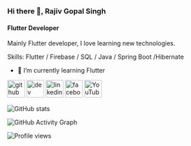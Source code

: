 ### Hi there 👋, Rajiv Gopal Singh
#### Flutter Developer
Mainly Flutter developer, I love learning new technologies. 

Skills: Flutter / Firebase / SQL / Java / Spring Boot /Hibernate

- 🌱 I’m currently learning Flutter 


[<img src='https://cdn.jsdelivr.net/npm/simple-icons@3.0.1/icons/github.svg' alt='github' height='40'>](https://github.com/rajivgs)  [<img src='https://cdn.jsdelivr.net/npm/simple-icons@3.0.1/icons/dev-dot-to.svg' alt='dev' height='40'>](https://dev.to/rajivgs)  [<img src='https://cdn.jsdelivr.net/npm/simple-icons@3.0.1/icons/linkedin.svg' alt='linkedin' height='40'>](https://www.linkedin.com/in/https://www.linkedin.com/in/rajivgs//)  [<img src='https://cdn.jsdelivr.net/npm/simple-icons@3.0.1/icons/facebook.svg' alt='facebook' height='40'>](https://www.facebook.com/https://www.facebook.com/rajivgopalsingh/)  [<img src='https://cdn.jsdelivr.net/npm/simple-icons@3.0.1/icons/youtube.svg' alt='YouTube' height='40'>](https://www.youtube.com/channel/https://www.youtube.com/channel/UCvqBUrNBciUa89jK9V3MM2Q)  

![GitHub stats](https://github-readme-stats.vercel.app/api?username=rajivgs&show_icons=true)  

![GitHub Activity Graph](https://activity-graph.herokuapp.com/graph?username=rajivgs)  

![Profile views](https://gpvc.arturio.dev/rajivgs)  
